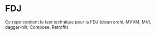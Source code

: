 # FDJ
Ce repo contient le test technique pour la FDJ (clean archi, MVVM, MVI, dagger-hilt, Compose, Retrofit)
